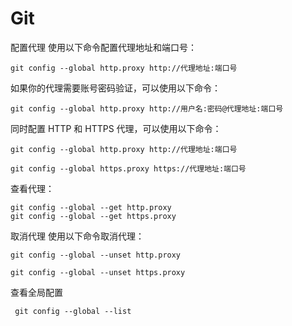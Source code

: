 # Git

配置代理 使用以下命令配置代理地址和端口号：

~~~
git config --global http.proxy http://代理地址:端口号
~~~

如果你的代理需要账号密码验证，可以使用以下命令：

~~~
git config --global http.proxy http://用户名:密码@代理地址:端口号
~~~

同时配置 HTTP 和 HTTPS 代理，可以使用以下命令：

~~~
git config --global http.proxy http://代理地址:端口号

git config --global https.proxy https://代理地址:端口号
~~~

查看代理：

~~~
git config --global --get http.proxy
git config --global --get https.proxy

~~~

取消代理 使用以下命令取消代理：

~~~
git config --global --unset http.proxy

git config --global --unset https.proxy
~~~

查看全局配置

~~~
 git config --global --list  
~~~

